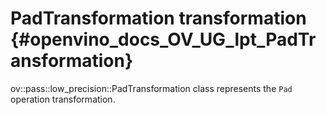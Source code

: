 # PadTransformation transformation {#openvino_docs_OV_UG_lpt_PadTransformation}

ov::pass::low_precision::PadTransformation class represents the `Pad` operation transformation.
